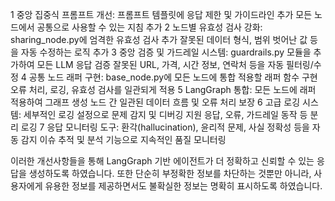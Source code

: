 1 중앙 집중식 프롬프트 개선:
프롬프트 템플릿에 응답 제한 및 가이드라인 추가
모든 노드에서 공통으로 사용할 수 있는 지침 추가
2 노드별 유효성 검사 강화:
sharing_node.py에 엄격한 유효성 검사 추가
잘못된 데이터 형식, 범위 벗어난 값 등을 자동 수정하는 로직 추가
3 중앙 검증 및 가드레일 시스템:
guardrails.py 모듈을 추가하여 모든 LLM 응답 검증
잘못된 URL, 가격, 시간 정보, 연락처 등을 자동 필터링/수정
4 공통 노드 래퍼 구현:
base_node.py에 모든 노드에 통합 적용할 래퍼 함수 구현
오류 처리, 로깅, 유효성 검사를 일관되게 적용
5 LangGraph 통합:
모든 노드에 래퍼 적용하여 그래프 생성
노드 간 일관된 데이터 흐름 및 오류 처리 보장
6 고급 로깅 시스템:
세부적인 로깅 설정으로 문제 감지 및 디버깅 지원
응답, 오류, 가드레일 동작 등 분리 로깅
7 응답 모니터링 도구:
환각(hallucination), 윤리적 문제, 사실 정확성 등을 자동 감지
이슈 추적 및 분석 기능으로 지속적인 품질 모니터링

이러한 개선사항들을 통해 LangGraph 기반 에이전트가 더 정확하고 신뢰할 수 있는 응답을 생성하도록 하였습니다. 또한 단순히 부정확한 정보를 차단하는 것뿐만 아니라, 사용자에게 유용한 정보를 제공하면서도 불확실한 정보는 명확히 표시하도록 하였습니다.
